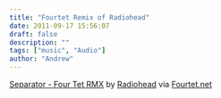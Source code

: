 ```yaml
---
title: "Fourtet Remix of Radiohead"
date: 2011-09-17 15:56:07
draft: false
description: ""
tags: ["music", "Audio"]
author: "Andrew"
---
```


[Separator - Four Tet RMX](http://soundcloud.com/radiohead/03-separator-four-tet-rmx) by [Radiohead](http://soundcloud.com/radiohead) via [Fourtet.net](http://www.fourtet.net/)
